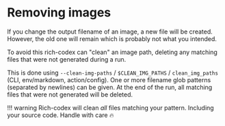 # Removing images

If you change the output filename of an image, a new file will be created.
However, the old one will remain which is probably not what you intended.

To avoid this rich-codex can "clean" an image path, deleting any matching files that were not generated during a run.

This is done using `--clean-img-paths` / `$CLEAN_IMG_PATHS` / `clean_img_paths` (CLI, env/markdown, action/config). One or more filename glob patterns (separated by newlines) can be given. At the end of the run, all matching files that were not generated will be deleted.

<!-- prettier-ignore-start -->
!!! warning
    Rich-codex will clean _all_ files matching your pattern. Including your source code. Handle with care 🔥
<!-- prettier-ignore-end -->
